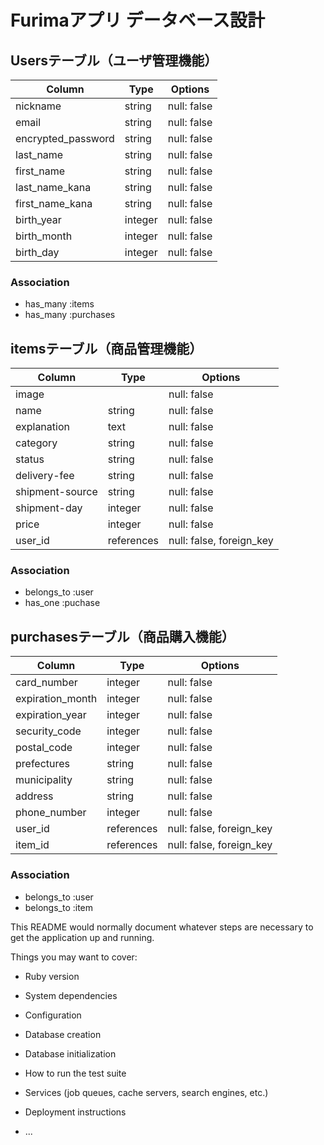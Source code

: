 # 

# Furimaアプリ データベース設計

## Usersテーブル（ユーザ管理機能） 

| Column               | Type           | Options                             |
| -------------------- | -------------- | ----------------------------------- |
| nickname             | string         | null: false                         |
| email                | string         | null: false                         |
| encrypted_password   | string         | null: false                         |
| last_name            | string         | null: false                         |
| first_name           | string         | null: false                         |
| last_name_kana       | string         | null: false                         |
| first_name_kana      | string         | null: false                         |
| birth_year           | integer        | null: false                         |
| birth_month          | integer        | null: false                         |
| birth_day            | integer        | null: false                         |

### Association
- has_many  :items
- has_many  :purchases

## itemsテーブル（商品管理機能）

| Column               | Type           | Options                             |
| -------------------- | -------------- | ----------------------------------- |
| image                |                | null: false                         |
| name                 | string         | null: false                         |
| explanation          | text           | null: false                         |
| category             | string         | null: false                         |
| status               | string         | null: false                         |
| delivery-fee         | string         | null: false                         |
| shipment-source      | string         | null: false                         |
| shipment-day         | integer        | null: false                         |
| price                | integer        | null: false                         |
| user_id              | references     | null: false, foreign_key            |

### Association
- belongs_to  :user
- has_one  :puchase

## purchasesテーブル（商品購入機能）

| Column               | Type           | Options                             |
| -------------------- | -------------- | ----------------------------------- |
| card_number          | integer        | null: false                         |
| expiration_month     | integer        | null: false                         |
| expiration_year      | integer        | null: false                         |
| security_code        | integer        | null: false                         |
| postal_code          | integer        | null: false                         |
| prefectures          | string         | null: false                         |
| municipality         | string         | null: false                         |
| address              | string         | null: false                         |
| phone_number         | integer        | null: false                         |
| user_id              | references     | null: false, foreign_key            |
| item_id              | references     | null: false, foreign_key            |

### Association
- belongs_to  :user
- belongs_to  :item


This README would normally document whatever steps are necessary to get the
application up and running.

Things you may want to cover:

* Ruby version

* System dependencies

* Configuration

* Database creation

* Database initialization

* How to run the test suite

* Services (job queues, cache servers, search engines, etc.)

* Deployment instructions

* ...


